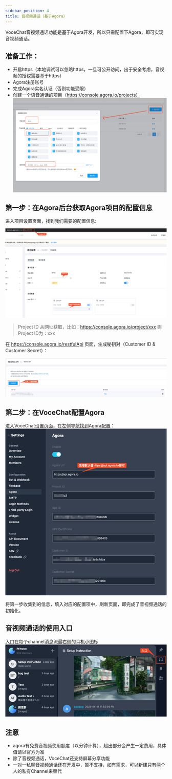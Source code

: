 ```yaml
---
sidebar_position: 4
title: 音视频通话（基于Agora）
---
```


VoceChat音视频通话功能是基于Agora开发，所以只需配置下Agora，即可实现音视频通话。

## 准备工作：

- 开启https（本地调试可以忽略https，一旦可公开访问，出于安全考虑，音视频的授权需要基于https）
- Agora注册账号
- 完成Agora实名认证（否则功能受限）
- 创建一个语音通话的项目（https://console.agora.io/projects）
![create project](image/agora.create.project.png)

## 第一步：在Agora后台获取Agora项目的配置信息

进入项目设置页面，找到我们需要的配置信息:

![setting info](image/agora.setting.info.png)

> Project ID 从网址获取，比如：https://console.agora.io/project/xxx 则Project ID为：xxx

在 https://console.agora.io/restfulApi 页面，生成秘钥对（Customer ID & Customer Secret）：

![secret](image/agora.create.secret.jpg)

## 第二步：在VoceChat配置Agora

进入VoceChat设置页面，在左侧导航找到Agora配置：
![setting](image/agora.setting.png)

将第一步收集到的信息，填入对应的配置项中，刷新页面，即完成了音视频通话的初始化。

## 音视频通话的使用入口

入口在每个channel消息流最右侧的耳机小图标
![agora entry](image/agora.entry.png)


## 注意

- agora有免费音视频使用额度（以分钟计算），超出部分会产生一定费用，具体值请以官方为准
- 除了音视频通话，VoceChat还支持屏幕分享功能
- 一对一私聊音视频通话还在开发中，暂不支持，如有需求，可以新建只有两个人的私有Channel来替代
